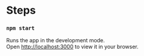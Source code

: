 # Steps 
### `npm start`

Runs the app in the development mode.\
Open [http://localhost:3000](http://localhost:3001) to view it in your browser.

